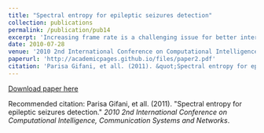 ```yaml
---
title: "Spectral entropy for epileptic seizures detection"
collection: publications
permalink: /publication/pub14
excerpt: 'Increasing frame rate is a challenging issue for better interpretation of medical images and diagnosis based on tracking the small transient motions of myocardium and valves in real time visualization. In this paper, manifold learning algorithm is applied to extract the nonlinear embedded information about echocardiography images from the consecutive images in two dimensional manifold spaces. In this method, we presume that the dimensionality of echocardiography images obtained from a patient is artificially high and the images can be described as functions of only a few underlying parameters such as periodic motion due to heartbeat. By this approach, each image is projected as a point on the reconstructed manifold; hence, the relationship between images in the new domain can be obtained according to periodicity of the heart cycle. To have a better tracking of the echocardiography, images during the fast motions of heart we have rearranged the similar frames of consecutive heart cycles in a sequence. This provides a full view slow motion of heart movement through increasing the frame rate to three times the traditional ultrasound systems.'
date: 2010-07-28
venue: '2010 2nd International Conference on Computational Intelligence, Communication Systems and Networks'
paperurl: 'http://academicpages.github.io/files/paper2.pdf'
citation: 'Parisa Gifani, et all. (2011). &quot;Spectral entropy for epileptic seizures detection.&quot; <i>2010 2nd International Conference on Computational Intelligence, Communication Systems and Networks</i>.'
---
```


[Download paper here](http://academicpages.github.io/files/paper2.pdf)

Recommended citation: Parisa Gifani, et all. (2011). "Spectral entropy for epileptic seizures detection." <i>2010 2nd International Conference on Computational Intelligence, Communication Systems and Networks</i>. 

